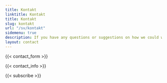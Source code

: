 ```yaml
---
title: Kontakt
linktitle: Kontakt
title: Kontakt
slug: kontakt
url: "/sv/kontakt"
sidemenu: true
description: If you have any questions or suggestions on how we could work together, please get in touch.
layout: contact
---
```



{{< contact_form >}}

{{< contact_info >}}

{{< subscribe >}}

